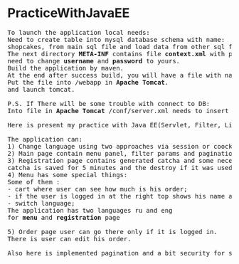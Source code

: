 # PracticeWithJavaEE
<pre>
To launch the application local needs:
Need to create table into mysql database schema with name: 
shopcakes, from main sql file and load data from other sql files.
The next directory <b>META-INF</b> contains file <b>context.xml</b> with property to mysql database
need to change <b>username</b> and <b>password</b> to yours.
Build the application by maven.
At the end after success build, you will have a file with name <b>WebShop.war</b>.
Put the file into /webapp in <b>Apache Tomcat</b>.
and launch tomcat.

P.S. If There will be some trouble with connect to DB:
Into file in <b>Apache Tomcat</b> /conf/server.xml needs to insert inner data from <b>context.xml</b>

Here is present my practice with Java EE(Servlet, Filter, Listener, JSP, ExpressLanguage, MySQL, CSS, HTML, JavaScript, JQuery).

The application can:
1) Change language using two approaches via session or coockies.
2) Main page contain menu panel, filter params and pagination. There are you can add a goods to your cart.
3) Registration page contains generated catcha and some necessary fields
catcha is saved for 5 minutes and the destroy if it was used or time is out.
4) Menu has some special things:
Some of them :
- cart where user can see how much is his order;
- if the user is logged in at the right top shows his name and avatar;
- switch language;
The application has two languages ru and eng 
for <b>menu</b> and <b>registration</b> page

5) Order page user can go there only if it is logged in.
There is user can edit his order.

Also here is implemented pagination and a bit security for some pages
</pre>
